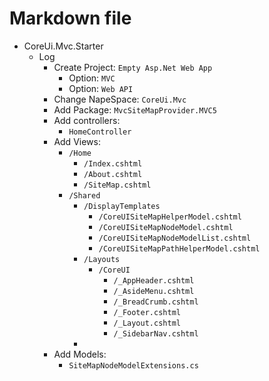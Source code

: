 ﻿# Markdown file

- CoreUi.Mvc.Starter 
  - Log
    + Create Project: `Empty Asp.Net Web App`
      + Option: `MVC`
      + Option: `Web API`
    + Change NapeSpace: `CoreUi.Mvc`
    + Add Package: `MvcSiteMapProvider.MVC5`
    + Add controllers:
      + `HomeController`
    + Add Views:
      + `/Home`
        + `/Index.cshtml`
        + `/About.cshtml`
        + `/SiteMap.cshtml`
      + `/Shared`
        + `/DisplayTemplates`
          + `/CoreUISiteMapHelperModel.cshtml`
          + `/CoreUISiteMapNodeModel.cshtml`
          + `/CoreUISiteMapNodeModelList.cshtml`
          + `/CoreUISiteMapPathHelperModel.cshtml`
        + `/Layouts`
          + `/CoreUI`
            + `/_AppHeader.cshtml`
            + `/_AsideMenu.cshtml`
            + `/_BreadCrumb.cshtml`
            + `/_Footer.cshtml`
            + `/_Layout.cshtml`
            + `/_SidebarNav.cshtml`
        + 
    + Add Models:
      + `SiteMapNodeModelExtensions.cs`